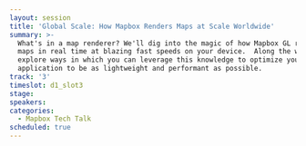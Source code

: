 ```yaml
---
layout: session
title: 'Global Scale: How Mapbox Renders Maps at Scale Worldwide'
summary: >-
  What's in a map renderer? We'll dig into the magic of how Mapbox GL renders
  maps in real time at blazing fast speeds on your device.  Along the way, we'll
  explore ways in which you can leverage this knowledge to optimize your map
  application to be as lightweight and performant as possible.
track: '3'
timeslot: d1_slot3
stage:
speakers:
categories:
  - Mapbox Tech Talk
scheduled: true
---
```


